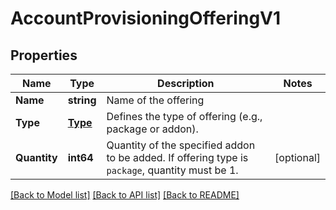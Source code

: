 # AccountProvisioningOfferingV1

## Properties

Name | Type | Description | Notes
------------ | ------------- | ------------- | -------------
**Name** | **string** | Name of the offering |
**Type** | [**Type**](Type.md) | Defines the type of offering (e.g., package or addon). |
**Quantity** | **int64** | Quantity of the specified addon to be added. If offering type is `package`, quantity must be 1. |[optional] 

[[Back to Model list]](../README.md#documentation-for-models) [[Back to API list]](../README.md#documentation-for-api-endpoints) [[Back to README]](../README.md)


